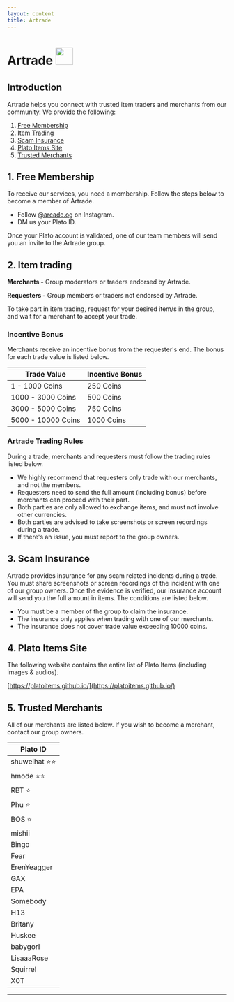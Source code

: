```yaml
---
layout: content
title: Artrade
---
```


<h1>Artrade&nbsp;<img src="https://platoArtrade.github.io/docs/assets/images/logo.png" style="padding-bottom:10px;height:40px" /></h1>

## Introduction

Artrade helps you connect with trusted item traders and merchants from our community. We provide the following:

1. [Free Membership](#1-free-membership)
2. [Item Trading](#2-item-trading)
3. [Scam Insurance](#3-scam-insurance)
4. [Plato Items Site](#4-plato-items-site)
5. [Trusted Merchants](#5-trusted-merchants)

## 1. Free Membership

To receive our services, you need a membership. Follow the steps below to become a member of Artrade.

- Follow [@arcade.og](https://instagram.com/arcade.og?igshid=YmMyMTA2M2Y=) on Instagram.
- DM us your Plato ID.

Once your Plato account is validated, one of our team members will send you an invite to the Artrade group.

## 2. Item trading

**Merchants -** Group moderators or traders endorsed by Artrade.

**Requesters -** Group members or traders not endorsed by Artrade.

To take part in item trading, request for your desired item/s in the group, and wait for a merchant to accept your trade.

### Incentive Bonus

Merchants receive an incentive bonus from the requester's end. The bonus for each trade value is listed below.

<table class="table table-sm table-bordered">
    <thead>
        <tr>
            <th class="w-50">Trade Value</th>
            <th class="w-50">Incentive Bonus</th>
        </tr>
    </thead>
    <tbody>
        <tr>
            <td>1 - 1000 Coins</td>
            <td>250 Coins</td>
        </tr>
        <tr>
            <td>1000 - 3000 Coins</td>
            <td>500 Coins</td>
        </tr>
        <tr>
            <td>3000 - 5000 Coins</td>
            <td>750 Coins</td>
        </tr>
        <tr>
            <td>5000 - 10000 Coins</td>
            <td>1000 Coins</td>
        </tr>
    </tbody>
</table>

### Artrade Trading Rules

During a trade, merchants and requesters must follow the trading rules listed below.

- We highly recommend that requesters only trade with our merchants, and not the members.
- Requesters need to send the full amount (including bonus) before merchants can proceed with their part.
- Both parties are only allowed to exchange items, and must not involve other currencies.
- Both parties are advised to take screenshots or screen recordings during a trade.
- If there's an issue, you must report to the group owners.

## 3. Scam Insurance

Artrade provides insurance for any scam related incidents during a trade. You must share screenshots or screen recordings of the incident with one of our group owners. Once the evidence is verified, our insurance account will send you the full amount in items. The conditions are listed below.

- You must be a member of the group to claim the insurance.
- The insurance only applies when trading with one of our merchants.
- The insurance does not cover trade value exceeding 10000 coins.

## 4. Plato Items Site

The following website contains the entire list of Plato Items (including images & audios).

[https://platoitems.github.io/](https://platoitems.github.io/)

## 5. Trusted Merchants

All of our merchants are listed below. If you wish to become a merchant, contact our group owners.

<table class="table table-sm table-bordered">
    <thead>
        <tr>
            <th class="w-50">Plato ID</th>
        </tr>
    </thead>
    <tbody>
        <tr>
            <td>shuweihat ⭐⭐</td>
        </tr>
        <tr>
            <td>hmode ⭐⭐</td>
        </tr>
        <tr>
            <td>RBT ⭐</td>
        </tr>
        <tr>
            <td>Phu ⭐</td>
        </tr>
        <tr>
            <td>BOS ⭐</td>
        </tr>
        <tr>
            <td>mishii</td>
        </tr>
        <tr>
            <td>Bingo</td>
        </tr>        
        <tr>
            <td>Fear</td>
        </tr>
        <tr>
            <td>ErenYeagger</td>
        </tr>
        <tr>
            <td>GAX</td>
        </tr>
        <tr>
            <td>EPA</td>
        </tr>        
        <tr>
            <td>Somebody</td>
        </tr>
        <tr>
            <td>H13</td>
        </tr>
        <tr>
            <td>Britany</td>
        </tr>
        <tr>
            <td>Huskee</td>
        </tr>
        <tr>
            <td>babygorI</td>
        </tr>        
        <tr>
            <td>LisaaaRose</td>
        </tr>
        <tr>
            <td>Squirrel</td>
        </tr>        
        <tr>
            <td>X0T</td>
        </tr>        
    </tbody>
</table>

<hr>


